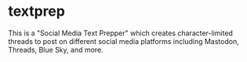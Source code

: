 # textprep
This is a "Social Media Text Prepper" which creates character-limited threads to post on different social media platforms including Mastodon, Threads, Blue Sky, and more.
